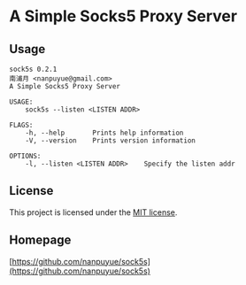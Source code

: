 # A Simple Socks5 Proxy Server

## Usage

```
sock5s 0.2.1
南浦月 <nanpuyue@gmail.com>
A Simple Socks5 Proxy Server

USAGE:
    sock5s --listen <LISTEN ADDR>

FLAGS:
    -h, --help       Prints help information
    -V, --version    Prints version information

OPTIONS:
    -l, --listen <LISTEN ADDR>    Specify the listen addr
```

## License

This project is licensed under the [MIT license].

[MIT license]: https://github.com/nanpuyue/sock5s/blob/master/LICENSE

## Homepage

[https://github.com/nanpuyue/sock5s](https://github.com/nanpuyue/sock5s)
